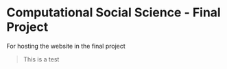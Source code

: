 # Computational Social Science - Final Project
For hosting the website in the final project
> This is a test

